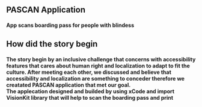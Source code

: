 <h2> PASCAN Application </h2> 
<h4>  App scans boarding pass for people with blindess </h4>

<h2> How did the story begin </h2>
<h4> The story begin by an inclusive challenge that concerns with accessibility features that cares about human right and localization to adapt to fit the culture. After meeting each other, we discussed and believe that accessibility and localization are something to conceder therefore we creatated PASCAN application that met our goal. <br>
The applecation designed and builded by using xCode and import VisionKit library that will help to scan the boarding pass and print  </h4>

